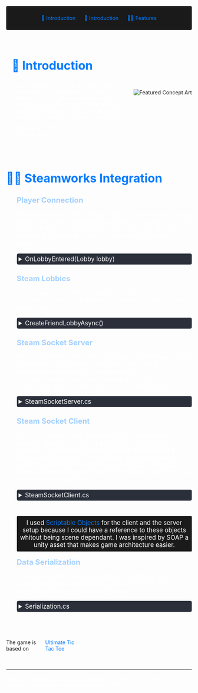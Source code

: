 <!-- Summary Section with Navigation -->

<div style="background:rgb(26, 26, 26); padding: 1.5rem; margin-bottom: 2rem; border-radius: 4px; text-align: center;">
<a href="#introduction" style="color: #007bff; text-decoration: none; margin: 0 10px;">🌟 Introduction </a>
<a href="#introduction" style="color: #007bff; text-decoration: none; margin: 0 10px;">🌟 Introduction </a>
<a href="#steam" style="color: #007bff; text-decoration: none; margin: 0 10px;">👨‍💻 Features </a>
</div>

<!-- Main Content with Anchor -->
<div id="introduction" style="display: flex; align-items: center; margin: 2rem 0;">
    <div style="flex: 1; padding: 0 15px; color: #fff;">
        <h2 style="font-size: 2rem; color: #007bff;">🌟 Introduction</h2>
        <p>
            Space Multiplayer is a end of course project where we had to develope a multiplayer game in one week. The constrains were that we had to use Enet6 and any engine of our choice. We deceided to make a simple space shooter with a leaderboard, skins and name.
        </p>
        <p>
            <span style ="font-weight: bold;"> Challenges : </span>
            - client movement synchronisation
        </p>
    </div>
    <img src="https://media.discordapp.net/attachments/1347326761993769041/1347326784995332117/Design_sans_titre.jpg?ex=67cb6b59&is=67ca19d9&hm=4b9b0b6e22d35f62f34fd3b6bcd7c682e16f3db96664b8bdad40d8f5984bd3bf&=&format=webp&width=926&height=521" 
         alt="Featured Concept Art" 
         style="margin-left: 12px;">
</div>


<!-- Main Content with Anchor -->
<div id="steam" style="display: flex; align-items: center; margin: 2rem 0;">
    <div style="flex: 1; color: #fff;">
        <h2 style="font-size: 2rem; color: #007bff;">👨‍💻 Steamworks Integration</h2>
        <ul style="font-size: 120%;">
        <li style= "padding-bottom: 15px">
                <span style="color:rgb(164, 208, 255); font-weight: bold;  font-size: 120%">Player Connection</span>
                <p>
                    Each player when launching the game create a friends only lobby. Then when the player join a lobby it create or join the steam socket server based on who is the host. The host's SteamId is used as the "key" to connect to the socket server;
                </p>
                    <details style="margin: 10px 0; border: 1px solid #3d4450; border-radius: 4px;">
        <summary style="cursor: pointer; padding: 4px; background-color: #2a2f3a; color: #fff;">
            OnLobbyEntered(Lobby lobby)
        </summary>
        <div style="background-color: #1a1a1a; border-radius: 0 0 4px 4px;">
<div>

    private void OnLobbyEntered(Lobby lobby)
    {
        "Lobby Entered".Log();
        if (connectionManager != null)
        {
            connectionManager.Close();
        }

        if (socketManager != null)
        {
            socketManager.Close();
        }

        currentLobby = lobby;

        if (lobby.Owner.Id == SteamClient.SteamId)
        {
            socketManager = SteamNetworkingSockets.CreateRelaySocket(0, server);
            server.ResetPlayers();
        }
        connectionManager = SteamNetworkingSockets.ConnectRelay(lobby.Owner.Id, 0, client);
    }

</div>
                </details>
            </li>
            <li style= "padding-bottom: 15px">
                <span style="color:rgb(164, 208, 255); font-weight: bold;  font-size: 120%">Steam Lobbies</span>
                <p>
                    I used Facepunch API to make lobbies when needed, such as when a friend sends an invite or when you want to join a public lobby.
                </p>
                    <details style="margin: 10px 0; border: 1px solid #3d4450; border-radius: 4px;">
        <summary style="cursor: pointer; padding: 4px; background-color: #2a2f3a; color: #fff;">
            CreateFriendLobbyAsync()
        </summary>
        <div style="background-color: #1a1a1a; border-radius: 0 0 4px 4px;">
<div>

    public async void CreateFriendLobbyAsync()
    {
        try
        {
            var createLobbyResult = await SteamMatchmaking.CreateLobbyAsync(maxPlayer);
            if (createLobbyResult.HasValue)
            {
                currentLobby = createLobbyResult.Value;

                currentLobby.SetFriendsOnly();
                currentLobby.SetJoinable(true);
            }
            else
            {
                Debug.LogError("Failed to create lobby.");
            }
        }
        catch (System.Exception ex)
        {
            Debug.LogError($"Error creating lobby: {ex.Message}");
        }
    }

</div>
                </details>
            </li>
            <li style= "padding-bottom: 15px">
    <span style="color:rgb(164, 208, 255); font-weight: bold;  font-size: 120%">Steam Socket Server</span>
    <p>
        This class handles the server-side logic that manage player connections, player data, and game states using Steamworks networking. It implements the `ISocketManager` interface to handle events like connecting, disconnecting, and receiving messages.
    </p>
    <details style="margin: 10px 0; border: 1px solid #3d4450; border-radius: 4px;">
        <summary style="cursor: pointer; padding: 4px; background-color: #2a2f3a; color: #fff;">
            SteamSocketServer.cs
        </summary>
        <div style="background-color: #1a1a1a; border-radius: 0 0 4px 4px;">
<div>

    [CreateAssetMenu(fileName = "SteamSocketServer", menuName = "ScriptableObjects/SteamSocketServer", order = 1)]
    public class SteamSocketServer : ScriptableObject, ISocketManager
    {
        [SerializeField] float waitBeforeStart = 3f;
        static int globalPlayerCount = 0;
        Awaitable waitBegin = null;

        static Dictionary&lt;Connection, PlayerData&gt; players = new();

        public void ResetPlayers()
        {
            players.Clear();
        }

        public void OnConnecting(Connection connection, ConnectionInfo info)
        {
            connection.Accept();
            "Client Try To Connect".Log();
        }

        public void OnConnected(Connection connection, ConnectionInfo info)
        {
            "Client is Connected".Log();

            PlayerData playerData = new PlayerData();
            playerData.connection = connection;
            playerData.steamId = info.Identity.SteamId;
            playerData.playerNum = globalPlayerCount;
            players.Add(connection, playerData);
            globalPlayerCount++;

            if (players.Count != SteamManager.instance.maxPlayer) return;

            globalPlayerCount = 0;
            bigGrid = new();
            bigGrid.Clear();
            for (int i = 0; i < 9; i++)
            {
                bigGrid.Add(new SmallGrid());
            }
            waitForAllType = true;

            foreach (var player in players.Keys)
            {
                PacketBuilder.SendPacket(new LoadScene(2), player, SendType.Reliable);
            }
        }

        public void OnDisconnected(Connection connection, ConnectionInfo info)
        {
            connection.Close();
            "Client Disconnected".Log();
        }

        public void OnMessage(Connection connection, NetIdentity identity, IntPtr data, int size, long messageNum, long recvTime, int channel)
        {
            "Server Receive Packet".Log();
            byte[] byteArray = new byte[size];
            Marshal.Copy(data, byteArray, 0, size);
            int offset = 0;
            Opcode opcode = (Opcode)Serialization.DeserializeU16(byteArray, ref offset);
            switch (opcode)
            {
                case Opcode.Message:
                    {
                        MessagePacket packet = MessagePacket.Deserialize<MessagePacket>(byteArray, ref offset);
                        packet.messsage.Log();
                        break;
                    }
                case Opcode.Ready:
                    {
                        if (players.TryGetValue(connection, out PlayerData player))
                        {
                            player.isReady = true;
                            foreach (var playerConnection in players.Keys)
                            {
                                PacketBuilder.SendPacket(new Ready(player.playerNum), playerConnection, SendType.Reliable);
                            }
                        }
                        CheckToStart();
                        break;
                    }
                case Opcode.CancelReady:
                    {
                        if (players.TryGetValue(connection, out PlayerData player))
                        {
                            player.isReady = false;
                            foreach (var playerConnection in players.Keys)
                            {
                                PacketBuilder.SendPacket(new CancelReady(player.playerNum), playerConnection, SendType.Reliable);
                            }
                            CheckToStart();
                        }
                        break;
                    }
                case Opcode.Play:
                    {
                        if (players.TryGetValue(connection, out PlayerData player))
                        {
                            PlayClient playTurnPacket = PlayClient.Deserialize&lt;PlayClient&gt;(byteArray, ref offset);
                            HandleTurnPakcet(player, playTurnPacket.pos, playTurnPacket.bigPos);
                        }
                        break;
                    }
            }
        }
    }
</div>
        </div>
    </details>
</li>
<li style= "padding-bottom: 15px">
    <span style="color:rgb(164, 208, 255); font-weight: bold;  font-size: 120%">Steam Socket Client</span>
    <p>
        This class handles the client-side logic that send the player's inputs to the server and listen to the server packets. The server's message is send to the reacting GameObject by using C# events that sends the packets data. It implements the `IConnectionManager` interface to handle events like connecting, disconnecting, and receiving messages from the server.
    </p>
    <details style="margin: 10px 0; border: 1px solid #3d4450; border-radius: 4px;">
        <summary style="cursor: pointer; padding: 4px; background-color: #2a2f3a; color: #fff;">
            SteamSocketClient.cs
        </summary>
        <div style="background-color: #1a1a1a; border-radius: 0 0 4px 4px;">
<div>

    [CreateAssetMenu(fileName = "SteamSocketClient", menuName = "ScriptableObjects/SteamSocketClient", order = 1)]
    public class SteamSocketClient : ScriptableObject, IConnectionManager
    {
        public int firstTurn = -1;
        public int playerNum = 0;

        public event Action<int, int, int> playTurn;
        public event Action activateAll;
        public event Action<int> activateSpecified;
        public event Action<int, int> smallWin;
        public event Action<int, float,float> timeUpdate;

        public void OnConnected(ConnectionInfo info)
        {

        }

        public void OnConnecting(ConnectionInfo info)
        {

        }

        public void OnDisconnected(ConnectionInfo info)
        {

        }

        public void OnMessage(IntPtr data, int size, long messageNum, long recvTime, int channel)
        {
            byte[] byteArray = new byte[size];
            Marshal.Copy(data, byteArray, 0, size);
            int offset = 0;
            Opcode opcode = (Opcode)Serialization.DeserializeU16(byteArray, ref offset);
            switch (opcode)
            {
                case Opcode.Message:
                    MessagePacket messagePacket = MessagePacket.Deserialize<MessagePacket>(byteArray, ref offset);
                    messagePacket.messsage.Log();
                    break;
                case Opcode.LoadScene:
                    LoadScene loadScenepacket = LoadScene.Deserialize<LoadScene>(byteArray, ref offset);
                    SceneManager.LoadScene(loadScenepacket.scene);
                    break;
                case Opcode.Ready:
                    Ready readypacket = Ready.Deserialize<Ready>(byteArray, ref offset);
                    SteamManager.instance.Ready(readypacket.playerNum);
                    break;
                case Opcode.CancelReady:
                    CancelReady cancelReadypacket = CancelReady.Deserialize<CancelReady>(byteArray, ref offset);
                    SteamManager.instance.CancelReady(cancelReadypacket.playerNum);
                    break;
                case Opcode.InitGame:
                    InitGame initGame = InitGame.Deserialize<InitGame>(byteArray, ref offset);
                    firstTurn = initGame.firstTurn;
                    playerNum = initGame.playerNum;
                    SceneManager.LoadScene(1);
                    break;
                case Opcode.PlayTurn:
                    PlayTurn playTurnPacket = PlayTurn.Deserialize<PlayTurn>(byteArray, ref offset);
                    playTurn?.Invoke(playTurnPacket.playerNum, playTurnPacket.posBig, playTurnPacket.posSmall);
                    timeUpdate?.Invoke(playTurnPacket.playerNum,playTurnPacket.time0,playTurnPacket.time1);
                    break;
                case Opcode.ActivateAll:
                    activateAll?.Invoke();
                    break;
                case Opcode.ActivateSpe:
                    ActivateSpecified activateSpecifiedPacket = ActivateSpecified.Deserialize<ActivateSpecified>(byteArray, ref offset);
                    activateSpecified?.Invoke(activateSpecifiedPacket.pos);
                    break;
                case Opcode.SmallWin:
                    SmallWin smallWinPacket = SmallWin.Deserialize<SmallWin>(byteArray, ref offset);
                    smallWin?.Invoke(smallWinPacket.bigPos, smallWinPacket.playerNum);
                    break;


            }
        }
    }
</div>
        </div>
    </details>
</li>

<p style="background:rgb(26, 26, 26); padding: 0.5rem; margin-bottom: 1rem; border-radius: 2px; text-align: center;" >
        I used <span style="color: #007bff"> Scriptable Objects</span> for the client and the server setup because I could have a reference to these objects whitout being scene dependant. I was inspired by SOAP a unity asset that makes game architecture easier.
    </p>
            <li style= "padding-bottom: 15px">
                <span style="color:rgb(164, 208, 255); font-weight: bold; font-size: 120%">Data Serialization</span>
                <p>
                    I created a static class with functiun to serialize and deserialize types such as bytes, ushort, short, uint, int, float, Quaternions, Vectors and Color.
                </p>
                    <details style="margin: 10px 0; border: 1px solid #3d4450; border-radius: 4px;">
        <summary style="cursor: pointer; padding: 4px; background-color: #2a2f3a; color: #fff;">
            Serialization.cs
        </summary>
        <div style="background-color: #1a1a1a; border-radius: 0 0 4px 4px;">
<div>

    public static class Serialization
    {
        public static void SerializeColor(List<byte> byteArray, Color value)
        {
            SerializeU8(byteArray, (byte)(value.r));
            SerializeU8(byteArray, (byte)(value.g));
            SerializeU8(byteArray, (byte)(value.b));
            SerializeU8(byteArray, (byte)(value.a));
        }

        public static Color DeserializeColor(byte[] byteArray, ref int offset)
        {
            byte r = DeserializeU8(byteArray, ref offset);
            byte g = DeserializeU8(byteArray, ref offset);
            byte b = DeserializeU8(byteArray, ref offset);
            byte a = DeserializeU8(byteArray, ref offset);

            return new Color(r, g, b, a);
        }

        public static void SerializeVector3(List<byte> byteArray, Vector3 value)
        {
            SerializeF32(byteArray, value.x);
            SerializeF32(byteArray, value.y);
            SerializeF32(byteArray, value.z);
        }

        public static Vector3 DeserializeVector3(byte[] byteArray, ref int offset)
        {
            Vector3 result;
            result.x = DeserializeF32(byteArray, ref offset);
            result.y = DeserializeF32(byteArray, ref offset);
            result.z = DeserializeF32(byteArray, ref offset);
            return result;
        }

        public static void SerializeVector2(List<byte> byteArray, Vector2 value)
        {
            SerializeF32(byteArray, value.x);
            SerializeF32(byteArray, value.y);
        }

        public static Vector2 DeserializeVector2(byte[] byteArray, ref int offset)
        {
            Vector2 result;
            result.x = DeserializeF32(byteArray, ref offset);
            result.y = DeserializeF32(byteArray, ref offset);
            return result;
        }

        public static void SerializeQuaternion(List<byte> byteArray, Quaternion value)
        {
            SerializeF32(byteArray, value.x);
            SerializeF32(byteArray, value.y);
            SerializeF32(byteArray, value.z);
            SerializeF32(byteArray, value.w);
        }

        public static Quaternion DeserializeQuaternion(byte[] byteArray, ref int offset)
        {
            Quaternion result;
            result.x = DeserializeF32(byteArray, ref offset);
            result.y = DeserializeF32(byteArray, ref offset);
            result.z = DeserializeF32(byteArray, ref offset);
            result.w = DeserializeF32(byteArray, ref offset);
            return result;
        }

        public static void SerializeF32(List<byte> byteArray, float value)
        {
            int intRepresentation = BitConverter.ToInt32(BitConverter.GetBytes(value), 0);
            SerializeI32(byteArray, intRepresentation);
        }

        public static float DeserializeF32(byte[] byteArray, ref int offset)
        {
            int intRepresentation = DeserializeI32(byteArray, ref offset);
            return BitConverter.ToSingle(BitConverter.GetBytes(intRepresentation), 0);
        }

        public static void SerializeI8(List<byte> byteArray, sbyte value)
        {
            SerializeU8(byteArray, (byte)value);
        }

        public static sbyte DeserializeI8(byte[] byteArray, ref int offset)
        {
            return (sbyte)DeserializeU8(byteArray, ref offset);
        }

        public static void SerializeI16(List<byte> byteArray, short value)
        {
            SerializeU16(byteArray, (ushort)value);
        }

        public static short DeserializeI16(byte[] byteArray, ref int offset)
        {
            short value = BitConverter.ToInt16(byteArray, offset);
            offset += sizeof(short);
            return IPAddress.NetworkToHostOrder(value);
        }

        public static void SerializeI32(List<byte> byteArray, int value)
        {
            SerializeU32(byteArray, (uint)value);
        }

        public static int DeserializeI32(byte[] byteArray, ref int offset)
        {
            int value = BitConverter.ToInt32(byteArray, offset);
            offset += sizeof(int);
            return IPAddress.NetworkToHostOrder(value);
        }

        public static void SerializeU8(List<byte> byteArray, byte value)
        {
            byteArray.Add(value);
        }

        public static byte DeserializeU8(byte[] byteArray, ref int offset)
        {
            byte value = byteArray[offset];
            offset += sizeof(byte);
            return value;
        }

        public static void SerializeU16(List<byte> byteArray, ushort value)
        {
            value = (ushort)IPAddress.HostToNetworkOrder((short)value);
            byteArray.AddRange(BitConverter.GetBytes(value));
        }

        public static ushort DeserializeU16(byte[] byteArray, ref int offset)
        {
            ushort value = BitConverter.ToUInt16(byteArray, offset);
            offset += sizeof(ushort);
            return (ushort)IPAddress.NetworkToHostOrder((short)value);
        }

        public static void SerializeU32(List<byte> byteArray, uint value)
        {
            value = (uint)IPAddress.HostToNetworkOrder((int)value);
            byteArray.AddRange(BitConverter.GetBytes(value));
        }

        public static uint DeserializeU32(byte[] byteArray, ref int offset)
        {
            uint value = BitConverter.ToUInt32(byteArray, offset);
            offset += sizeof(uint);
            return (uint)IPAddress.NetworkToHostOrder((int)value);
        }

        public static void SerializeString(List<byte> byteArray, string value)
        {
            SerializeU32(byteArray, (uint)value.Length);
            byteArray.AddRange(Encoding.UTF8.GetBytes(value));
        }

        public static string DeserializeString(byte[] byteArray, ref int offset)
        {
            uint length = DeserializeU32(byteArray, ref offset);
            string value = Encoding.UTF8.GetString(byteArray, offset, (int)length);
            offset += (int)length;
            return value;
        }
    }

</div>
                </details>
            </li>
        </ul>
    </div>
</div>



<!-- Video Gallery with Anchor -->
<div id="game" style="display: flex; align-items: center; margin: 2rem 0;">
    The game is based on <span href="https://en.wikipedia.org/wiki/Ultimate_tic-tac-toe" style="color:#007bff;">Ultimate Tic Tac Toe</span>
  <div style="flex: 1 1 48%; min-width: 300px; border-radius: 8px; overflow: hidden; background: rgb(26, 26, 26);">
  </div>
</div>
</div>

<!-- Footer -->
<div style="border-top: 1px solid rgb(26, 26, 26); margin-top: 3rem; padding-top: 1rem; color: #fff;">
⚠️ Note: Click any section title in the summary to jump directly to that content. Replace demo videos with actual MP4 files.
</div>